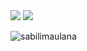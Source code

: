 <div>
  <img src="https://github-readme-stats.vercel.app/api?username=sabilimaulana&show_icons=true&theme=radical"/>
  <img  src="https://github-readme-stats.vercel.app/api/top-langs/?username=sabilimaulana&layout=compact"/>
</div>

<p><img align="center" src="https://github-readme-streak-stats.herokuapp.com/?user=sabilimaulana&" alt="sabilimaulana" /></p>

